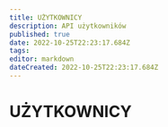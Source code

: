 ```yaml
---
title: UŻYTKOWNICY
description: API użytkowników
published: true
date: 2022-10-25T22:23:17.684Z
tags: 
editor: markdown
dateCreated: 2022-10-25T22:23:17.684Z
---
```


# UŻYTKOWNICY